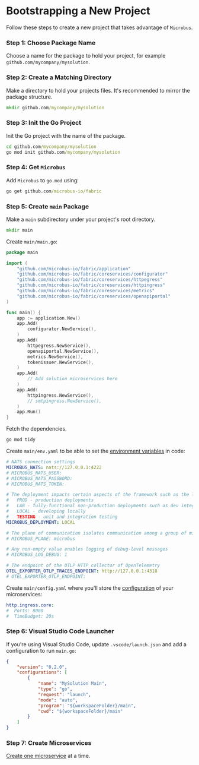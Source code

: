 # Bootstrapping a New Project

Follow these steps to create a new project that takes advantage of `Microbus`.

### Step 1: Choose Package Name

Choose a name for the package to hold your project, for example `github.com/mycompany/mysolution`.

### Step 2: Create a Matching Directory

Make a directory to hold your projects files. It's recommended to mirror the package structure.

```cmd
mkdir github.com/mycompany/mysolution
```

### Step 3: Init the Go Project

Init the Go project with the name of the package.

```cmd
cd github.com/mycompany/mysolution
go mod init github.com/mycompany/mysolution
```

### Step 4: Get `Microbus`

Add `Microbus` to `go.mod` using:

```cmd
go get github.com/microbus-io/fabric
```

### Step 5: Create `main` Package

Make a `main` subdirectory under your project's root directory.

```cmd
mkdir main
```

Create `main/main.go`:

```go
package main

import (
	"github.com/microbus-io/fabric/application"
	"github.com/microbus-io/fabric/coreservices/configurator"
	"github.com/microbus-io/fabric/coreservices/httpegress"
	"github.com/microbus-io/fabric/coreservices/httpingress"
	"github.com/microbus-io/fabric/coreservices/metrics"
	"github.com/microbus-io/fabric/coreservices/openapiportal"
)

func main() {
	app := application.New()
	app.Add(
		configurator.NewService(),
	)
	app.Add(
		httpegress.NewService(),
		openapiportal.NewService(),
		metrics.NewService(),
		tokenissuer.NewService(),
	)
	app.Add(
		// Add solution microservices here
	)
	app.Add(
		httpingress.NewService(),
		// smtpingress.NewService(),
	)
	app.Run()
}
```

Fetch the dependencies.

```cmd
go mod tidy
```

Create `main/env.yaml` to be able to set the [environment variables](../tech/envars.md) in code:

```yaml
# NATS connection settings
MICROBUS_NATS: nats://127.0.0.1:4222
# MICROBUS_NATS_USER:
# MICROBUS_NATS_PASSWORD:
# MICROBUS_NATS_TOKEN:

# The deployment impacts certain aspects of the framework such as the log format and log verbosity level
#   PROD - production deployments
#   LAB - fully-functional non-production deployments such as dev integration, testing, staging, etc.
#   LOCAL - developing locally
#   TESTING - unit and integration testing
MICROBUS_DEPLOYMENT: LOCAL

# The plane of communication isolates communication among a group of microservices over a NATS cluster
# MICROBUS_PLANE: microbus

# Any non-empty value enables logging of debug-level messages
# MICROBUS_LOG_DEBUG: 1

# The endpoint of the OTLP HTTP collector of OpenTelemetry
OTEL_EXPORTER_OTLP_TRACES_ENDPOINT: http://127.0.0.1:4318
# OTEL_EXPORTER_OTLP_ENDPOINT:
```

Create `main/config.yaml` where you'll store the [configuration](../blocks/configuration.md) of your microservices:

```yaml
http.ingress.core:
#  Ports: 8080
#  TimeBudget: 20s
```

### Step 6: Visual Studio Code Launcher

If you're using Visual Studio Code, update `.vscode/launch.json` and add a configuration to run `main.go`:

```json
{
    "version": "0.2.0",
    "configurations": [
		{
			"name": "MySolution Main",
			"type": "go",
			"request": "launch",
			"mode": "auto",
			"program": "${workspaceFolder}/main",
			"cwd": "${workspaceFolder}/main"
		}
	]
}
```

### Step 7: Create Microservices

[Create one microservice](../howto/create-microservice.md) at a time.

